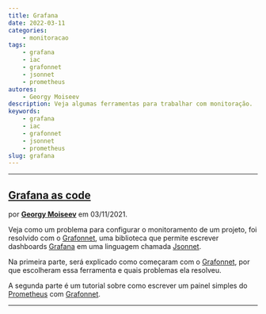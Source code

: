 ```yaml
---
title: Grafana
date: 2022-03-11
categories:
    - monitoracao
tags:
    - grafana
    - iac
    - grafonnet
    - jsonnet
    - prometheus
autores:
    - Georgy Moiseev
description: Veja algumas ferramentas para trabalhar com monitoração.
keywords:
    - grafana
    - iac
    - grafonnet
    - jsonnet
    - prometheus
slug: grafana
---
```


---

## [Grafana as code](https://medium.com/@tarantool/grafana-as-code-b642cac9ae75)

por [**Georgy Moiseev**](/autores/georgy-moiseev/) em 03/11/2021.

Veja como um problema para configurar o monitoramento de um projeto, foi resolvido com o [Grafonnet](https://grafana.github.io/grafonnet-lib/), uma biblioteca que permite escrever dashboards [Grafana](https://grafana.com/) em uma linguagem chamada [Jsonnet](https://jsonnet.org/).

Na primeira parte, será explicado como começaram com o [Grafonnet](https://grafana.github.io/grafonnet-lib/), por que escolheram essa ferramenta e quais problemas ela resolveu.

A segunda parte é um tutorial sobre como escrever um painel simples do [Prometheus](https://prometheus.io/) com [Grafonnet](https://grafana.github.io/grafonnet-lib/).

---
